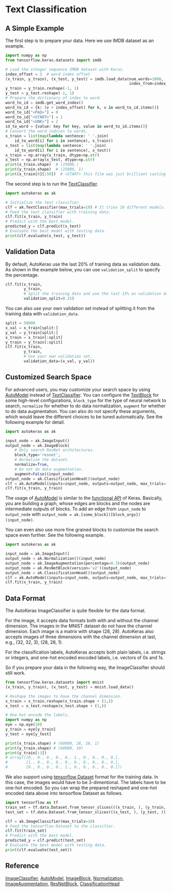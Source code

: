 # Text Classification
## A Simple Example
The first step is to prepare your data. Here we use IMDB dataset as an example.

```python
import numpy as np
from tensorflow.keras.datasets import imdb

# Load the integer sequence IMDB dataset with Keras.
index_offset = 3  # word index offset
(x_train, y_train), (x_test, y_test) = imdb.load_data(num_words=1000,
                                                      index_from=index_offset)
y_train = y_train.reshape(-1, 1)
y_test = y_test.reshape(-1, 1)
# Prepare the dictionary of index to word.
word_to_id = imdb.get_word_index()
word_to_id = {k: (v + index_offset) for k, v in word_to_id.items()}
word_to_id["<PAD>"] = 0
word_to_id["<START>"] = 1
word_to_id["<UNK>"] = 2
id_to_word = {value: key for key, value in word_to_id.items()}
# Convert the word indices to words.
x_train = list(map(lambda sentence: ' '.join(
    id_to_word[i] for i in sentence), x_train))
x_test = list(map(lambda sentence: ' '.join(
    id_to_word[i] for i in sentence), x_test))
x_train = np.array(x_train, dtype=np.str)
x_test = np.array(x_test, dtype=np.str)
print(x_train.shape)  # (25000,)
print(y_train.shape)  # (25000, 1)
print(x_train[0][:50])  # <START> this film was just brilliant casting <UNK>
```

The second step is to run the [TextClassifier](/text_classifier).

```python
import autokeras as ak

# Initialize the text classifier.
clf = ak.TextClassifier(max_trials=10) # It tries 10 different models.
# Feed the text classifier with training data.
clf.fit(x_train, y_train)
# Predict with the best model.
predicted_y = clf.predict(x_test)
# Evaluate the best model with testing data.
print(clf.evaluate(x_test, y_test))
```


## Validation Data
By default, AutoKeras use the last 20% of training data as validation data.
As shown in the example below, you can use `validation_split` to specify the percentage.

```python
clf.fit(x_train,
        y_train,
        # Split the training data and use the last 15% as validation data.
        validation_split=0.15)
```

You can also use your own validation set
instead of splitting it from the training data with `validation_data`.

```python
split = 50000
x_val = x_train[split:]
y_val = y_train[split:]
x_train = x_train[:split]
y_train = y_train[:split]
clf.fit(x_train,
        y_train,
        # Use your own validation set.
        validation_data=(x_val, y_val))
```

## Customized Search Space
For advanced users, you may customize your search space by using
[AutoModel](/auto_model/#automodel-class) instead of
[TextClassifier](/text_classifier). You can configure the
[TextBlock](/block/#textblock-class) for some high-level configurations,
`block_type` for the type of neural network to search, `normalize` for whether to do
data normalization, `augment` for whether to do data augmentation. You can also
do not specify these arguments, which would leave the different choices to be
tuned automatically.
See the following example for detail.

```python
import autokeras as ak

input_node = ak.ImageInput()
output_node = ak.ImageBlock(
    # Only search ResNet architectures.
    block_type='resnet',
    # Normalize the dataset.
    normalize=True,
    # Do not do data augmentation.
    augment=False)(input_node)
output_node = ak.ClassificationHead()(output_node)
clf = ak.AutoModel(inputs=input_node, outputs=output_node, max_trials=10)
clf.fit(x_train, y_train)
```
The usage of [AutoModel](/auto_model/#automodel-class) is similar to the
[functional API](https://www.tensorflow.org/guide/keras/functional) of Keras.
Basically, you are building a graph, whose edges are blocks and the nodes are intermediate outputs of blocks.
To add an edge from `input_node` to `output_node` with
`output_node = ak.[some_block]([block_args])(input_node)`.

You can even also use more fine grained blocks to customize the search space even
further. See the following example.

```python
import autokeras as ak

input_node = ak.ImageInput()
output_node = ak.Normalization()(input_node)
output_node = ak.ImageAugmentation(percentage=0.3)(output_node)
output_node = ak.ResNetBlock(version='v2')(output_node)
output_node = ak.ClassificationHead()(output_node)
clf = ak.AutoModel(inputs=input_node, outputs=output_node, max_trials=10)
clf.fit(x_train, y_train)
```

## Data Format
The AutoKeras ImageClassifier is quite flexible for the data format.

For the image, it accepts data formats both with and without the
channel dimension. The images in the MNIST dataset do not have the channel dimension.
Each image is a matrix with shape (28, 28).  AutoKeras also accepts images of three
dimensions with the channel dimension at last, e.g., (32, 32, 3), (28, 28, 1).

For the classification labels, AutoKeras accepts both plain labels, i.e. strings or
integers, and one-hot encoded encoded labels, i.e. vectors of 0s and 1s.

So if you prepare your data in the following way, the ImageClassifier should still
work.

```python
from tensorflow.keras.datasets import mnist
(x_train, y_train), (x_test, y_test) = mnist.load_data()

# Reshape the images to have the channel dimension.
x_train = x_train.reshape(x_train.shape + (1,))
x_test = x_test.reshape(x_test.shape + (1,))

# One-hot encode the labels.
import numpy as np
eye = np.eye(10)
y_train = eye[y_train]
y_test = eye[y_test]

print(x_train.shape) # (60000, 28, 28, 1)
print(y_train.shape) # (60000, 10)
print(y_train[:3])
# array([[0., 0., 0., 0., 0., 1., 0., 0., 0., 0.],
#        [1., 0., 0., 0., 0., 0., 0., 0., 0., 0.],
#        [0., 0., 0., 0., 1., 0., 0., 0., 0., 0.]])
```

We also support using [tensorflow Dataset](
https://www.tensorflow.org/api_docs/python/tf/data/Dataset?version=stable) format for
the training data. In this case, the images would have to be 3-dimentional. The
labels have to be one-hot encoded.  So you can wrap the prepared reshaped and one-hot
encoded data above into tensorflow Dataset as follows.

```python
import tensorflow as tf
train_set = tf.data.Dataset.from_tensor_slices(((x_train, ), (y_train, )))
test_set = tf.data.Dataset.from_tensor_slices(((x_test, ), (y_test, )))

clf = ak.ImageClassifier(max_trials=10)
# Feed the tensorflow Dataset to the classifier.
clf.fit(train_set)
# Predict with the best model.
predicted_y = clf.predict(test_set)
# Evaluate the best model with testing data.
print(clf.evaluate(test_set))
```

## Reference
[ImageClassifier](/image_classifier),
[AutoModel](/auto_model/#automodel-class),
[ImageBlock](/block/#imageblock-class),
[Normalization](/preprocessor/#normalization-class),
[ImageAugmentation](/preprocessor/#image-augmentation-class),
[ResNetBlock](/block/#resnetblock-class),
[ClassificationHead](/head/#classification-head-class)
